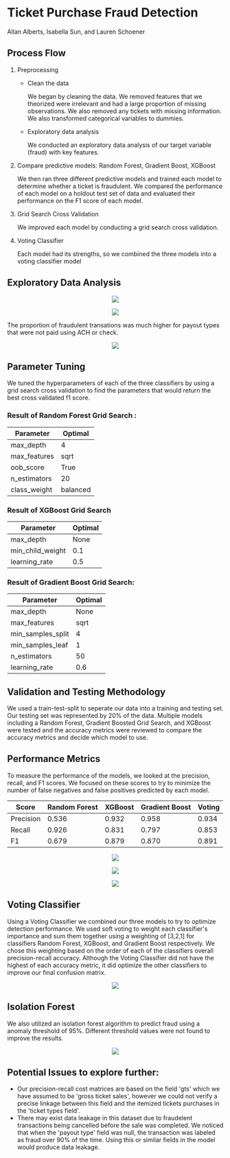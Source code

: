 # Ticket Purchase Fraud Detection

Allan Alberts, Isabella Sun, and Lauren Schoener

## Process Flow

1. Preprocessing

    - Clean the data

        We began by cleaning the data. We removed features that we theorized were irrelevant and had a large proportion of missing observations. We also removed any tickets with missing information. We also transformed categorical variables to dummies. 

    - Exploratory data analysis
        
        We conducted an exploratory data analysis of our target variable (fraud) with key features. 

2. Compare predictive models: Random Forest, Gradient Boost, XGBoost

    We then ran three different predictive models and trained each model to determine whether a ticket is fraudulent. We compared the performance of each model on a holdout test set of data and evaluated their performance on the F1 score of each model. 

3. Grid Search Cross Validation

    We improved each model by conducting a grid search cross validation. 

4. Voting Classifier 

    Each model had its strengths, so we combined the three models into a voting classifier model

## Exploratory Data Analysis 

<p align="center">
    <img src="images/User_age_freq.png" />
</p>

<p align="center">
    <img src="images/sale_duration.png" />
</p>

The proportion of fraudulent transations was much higher for payout types that were not paid using ACH or check. 

<p align="center">
    <img src="images/prop_fraud_bypayout.png" />
</p>

## Parameter Tuning
We tuned the hyperparameters of each of the three classifiers by using a grid search cross validation to find the parameters that would return the best cross validated f1 score. 

### Result of Random Forest Grid Search :
|Parameter            | Optimal | 
|----------------|---------------|
|max_depth            | 4        | 
|max_features         | sqrt     | 
|oob_score            | True     | 
|n_estimators         | 20       | 
|class_weight         | balanced | 

### Result of XGBoost Grid Search 
|Parameter            | Optimal  | 
|---------------------|----------|
|max_depth            | None     | 
|min_child_weight     | 0.1      | 
|learning_rate        | 0.5      | 

### Result of Gradient Boost Grid Search:
| Parameter            | Optimal  | 
| ---------------------|-----------|
| max_depth            | None     | 
| max_features         | sqrt     | 
|min_samples_split    | 4        | 
|min_samples_leaf     | 1        | 
|n_estimators         | 50       | 
|learning_rate        | 0.6      | 

## Validation and Testing Methodology
We used a train-test-split to seperate our data into a training and testing set. Our testing set was represented by 20% of the data. Multiple models including a Random Forest, Gradient Boosted Grid Search, and XGBoost were tested and the accuracy metrics were reviewed to compare the accuracy metrics and decide which model to use.

## Performance Metrics
To measure the performance of the models, we looked at the precision, recall, and F1 scores. We focused on these scores to try to minimize the number of false negatives and false positives predicted by each model. 

| Score     |Random Forest | XGBoost | Gradient Boost| Voting |
| ----------|-----------|----------|-----------|-----------|
| Precision | 0.536     | 0.932 | 0.958 | 0.934 |
| Recall    | 0.926     | 0.831 | 0.797 | 0.853 |
| F1        | 0.679     | 0.879 | 0.870 | 0.891 |


<p align="center">
    <img src="images/rf_matrix.png" />
</p>


<p align="center">
    <img src="images/xgb_matrix.png" />
</p>


<p align="center">
    <img src="images/gb_matrix.png" />
</p>

## Voting Classifier
Using a Voting Classifier we combined our three models to try to optimize detection performance. We used soft voting to weight each classifier's importance and sum them together using a weighting of [3,2,1] for classifiers Random Forest, XGBoost, and Gradient Boost respectively. We chose this weighting based on the order of each of the classifiers overall precision-recall accuracy. Although the Voting Classifier did not have the highest of each accuracy metric, it did optimize the other classifiers to improve our final confusion matrix. 

<p align="center">
    <img src="images/voting_matrix.png" />
</p>

## Isolation Forest
We also utilized an isolation forest algorithm to predict fraud using a anomaly threshold of 95%. Different threshold values were not found to improve the results. 
<p align="center">
    <img src="images/if_matrix.png" />
</p>

## Potential Issues to explore further:
* Our precision-recall cost matrices are based on the field 'gts' which we have assumed to be 'gross ticket sales', however we could not verify a precise linkage between this field and the itemized tickets purchases in the 'ticket types field'. 
* There may exist data leakage in this dataset due to fraudelent transactions being cancelled before the sale was completed. We noticed that when the 'payout type' field was null, the transaction was labeled as fraud over 90% of the time. Using this or similar fields in the model would produce data leakage.

